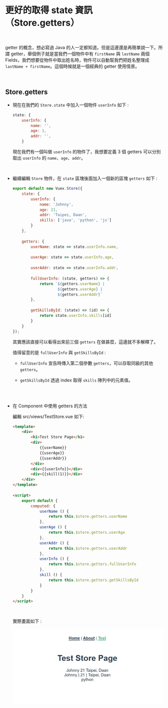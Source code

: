# 更好的取得 state 資訊 （Store.getters）

<br>

getter 的概念，想必寫過 Java 的人一定都知道。但是這邊還是再簡單說一下。所謂 getter，舉個例子就是當我們一個物件中有 `firstName` 與 `lastName` 兩個 Fields，我們想要從物件中取出姓名時，物件可以自動幫我們把姓名整理成 `lastName + firstName`。這個時候就是一個經典的 getter 使用情景。

<br>

## Store.getters

* 現在在我們的 `Store.state` 中加入一個物件 `userInfo` 如下 :

    ```js
    state: {
        userInfo: {
            name: '',
            age: 1,
            addr: '',
        }
    ```

    現在我們有一個叫做 `userInfo` 的物件了，我想要定義 3 個 getters 可以分別取出 `userInfo` 的 `name`、`age`、`addr`。

    <br>

* 繼續編輯 `Store` 物件，在 `state` 區塊後面加入一個新的區塊 `getters` 如下 : 

    ```js
    export default new Vuex.Store({
        state: {
            userInfo: {
                name: 'Johnny',
                age: 21,
                addr: 'Taipei, Daan',
                skills: ['java', 'python', 'js']
            }
        },

        getters: {
            userName: state => state.userInfo.name,

            userAge: state => state.userInfo.age,

            userAddr: state => state.userInfo.addr,

            fullUserInfo: (state, getters) => {
                return `${getters.userName} |
                        ${getters.userAge} |
                        ${getters.userAddr}`
            },

            getSkillsById: (state) => (id) => {
                return state.userInfo.skills[id]
            }
        }
    });
    ```

    其實應該直接可以看得出來前三個 `getters` 在做甚麼，這邊就不多解釋了。
    
    值得留意的是 `fullUserInfo` 與 `getSkillsById` : 
    
    * `fullUserInfo` 宣告時傳入第二個參數 `getters`，可以存取同級的其他 `getters`。

    * `getSkillsById` 透過 index 取得 `skills` 陣列中的元素值。

    <br>
    <br>

* 在 Component 中使用 getters 的方法

    編輯 src/views/TestStore.vue 如下: 

    ```html
    <template>
        <div>
            <h1>Test Store Page</h1>
            <div>
                {{userName}}
                {{userAge}}
                {{userAddr}}
            </div>
            <div>{{userInfo}}</div>
            <div>{{skill(1)}}</div>
        </div>
    </template>

    <script>
        export default {
            computed: {
                userName () {
                    return this.$store.getters.userName
                },
                userAge () {
                    return this.$store.getters.userAge
                },
                userAddr () {
                    return this.$store.getters.userAddr
                },
                userInfo () {
                    return this.$store.getters.fullUserInfo
                },
                skill () {
                    return this.$store.getters.getSkillsById
                }
            }
        }
    </script>
    ```

    <br>

    實際畫面如下 :

    ![1](./imgs/1.jpg)
